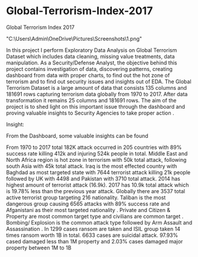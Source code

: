 # Global-Terrorism-Index-2017
Global Terrorism Index 2017

"C:\Users\Admin\OneDrive\Pictures\Screenshots\1.png"

In this project I perform Exploratory Data Analysis on Global Terrorism Dataset which includes data cleaning, missing value treatments, data manipulation. As a Security/Defense Analyst, the objective behind this project contains investigation of data, discovering patterns, creating dashboard from data with proper charts, to find out the hot zone of terrorism and to find out security issues and insights out of EDA. The Global Terrorism Dataset is a large amount of data that consists 135 columns and 181691 rows capturing terrorism data globally from 1970 to 2017. After data transformation it remains 25 columns and 181691 rows. The aim of the project is to shed light on this important issue through the dashboard and proving valuable insights to Security Agencies to take proper action .



Insight:

From the Dashboard, some valuable insights can be found

From 1970 to 2017 total 182K attack occurred in 205 countries with 89% success rate killing 412k and injuring 524k people in total.
Middle East and North Africa region is hot zone in terrorism with 50k total attack, following south Asia with 45k total attack.
Iraq is the most effected country with Baghdad as most targeted state with 7644 terrorist attack killing 21k people followed by UK with 4498 and Pakistan with 3710 total attack.
2014 has highest amount of terrorist attack (16.9k). 2017 has 10.9k total attack which is 19.78% less than the previous year attack.
Globally there are 3537 total active terrorist group targeting 216 nationality.
Taliban is the most dangerous group causing 6565 attacks with 89% success rate and Afganistani as their most targeted nationality .
Private and Citizen & Property are most common target type and civilians are common target .
Bombing/ Explosion is the common attack type followed by Arm Assault and Assassination .
In 1299 cases ransom are taken and ISIL group taken 14 times ransom worth 1B in total.
6633 cases are suicidal attack.
97.93% cased damaged less than 1M property and 2.03% cases damaged major property between 1M to 1B

